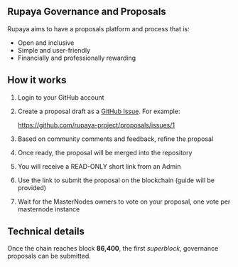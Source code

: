 ## Rupaya Governance and Proposals

Rupaya aims to have a proposals platform and process that is:

* Open and inclusive
* Simple and user-friendly
* Financially and professionally rewarding

## How it works

1. Login to your GitHub account
2. Create a proposal draft as a [GitHub Issue](https://github.com/rupaya-project/proposals/issues). For example:

    https://github.com/rupaya-project/proposals/issues/1
    
3. Based on community comments and feedback, refine the proposal
4. Once ready, the proposal will be merged into the repository
5. You will receive a READ-ONLY short link from an Admin
6. Use the link to submit the proposal on the blockchain (guide will be provided)
7. Wait for the MasterNodes owners to vote on your proposal, one vote per masternode instance


## Technical details

Once the chain reaches block **86,400**, the first _superblock_, governance proposals can be submitted.
